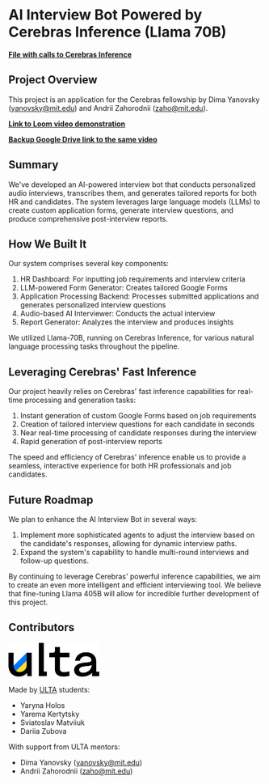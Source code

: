 # AI Interview Bot Powered by Cerebras Inference (Llama 70B)

**[File with calls to Cerebras Inference](https://github.com/yanovsk/ai_interviewer_dashboard_cerebras/blob/main/backend/cerebrasService.js)**

## Project Overview

This project is an application for the Cerebras fellowship by Dima Yanovsky (yanovsky@mit.edu) and Andrii Zahorodnii (zaho@mit.edu).

**[Link to Loom video demonstration](https://www.loom.com/share/a89d23caffd1427c8005b00890c6db59?sid=f0be9ec1-6b7e-45a7-8f0b-4775748f614b)**

**[Backup Google Drive link to the same video](https://drive.google.com/file/d/1UXm_y8S3-Q02km-F3RcTabgkeTYDF4K8/view?usp=sharing)**

## Summary

We've developed an AI-powered interview bot that conducts personalized audio interviews, transcribes them, and generates tailored reports for both HR and candidates. The system leverages large language models (LLMs) to create custom application forms, generate interview questions, and produce comprehensive post-interview reports.

## How We Built It

Our system comprises several key components:

1. HR Dashboard: For inputting job requirements and interview criteria
2. LLM-powered Form Generator: Creates tailored Google Forms
3. Application Processing Backend: Processes submitted applications and generates personalized interview questions
4. Audio-based AI Interviewer: Conducts the actual interview
5. Report Generator: Analyzes the interview and produces insights

We utilized Llama-70B, running on Cerebras Inference, for various natural language processing tasks throughout the pipeline.

## Leveraging Cerebras' Fast Inference

Our project heavily relies on Cerebras' fast inference capabilities for real-time processing and generation tasks:

1. Instant generation of custom Google Forms based on job requirements
2. Creation of tailored interview questions for each candidate in seconds
3. Near real-time processing of candidate responses during the interview
4. Rapid generation of post-interview reports

The speed and efficiency of Cerebras' inference enable us to provide a seamless, interactive experience for both HR professionals and job candidates.

## Future Roadmap

We plan to enhance the AI Interview Bot in several ways:

1. Implement more sophisticated agents to adjust the interview based on the candidate's responses, allowing for dynamic interview paths.
2. Expand the system's capability to handle multi-round interviews and follow-up questions.

By continuing to leverage Cerebras' powerful inference capabilities, we aim to create an even more intelligent and efficient interviewing tool. We believe that fine-tuning Llama 405B will allow for incredible further development of this project.

## Contributors

<img src="public/ulta-RGB.webp" alt="Alt text" width="180" >

Made by [ULTA](https://ultacademy.org) students:

- Yaryna Holos
- Yarema Kertytsky
- Sviatoslav Matviiuk
- Dariia Zubova

With support from ULTA mentors:

- Dima Yanovsky ([yanovsky@mit.edu](mailto:yanovsky@mit.edu))
- Andrii Zahorodnii ([zaho@mit.edu](mailto:zaho@mit.edu))

